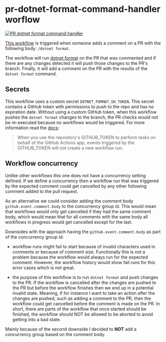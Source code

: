 # pr-dotnet-format-command-handler worflow

[![PR dotnet format command handler](https://github.com/edumserrano/dot-net-sdk-extensions/actions/workflows/pr-dotnet-format-command-handler.yml/badge.svg)](https://github.com/edumserrano/dot-net-sdk-extensions/actions/workflows/pr-dotnet-format-command-handler.yml)

[This workflow](/.github/workflows/pr-dotnet-format-command-handler.yml) is triggered when someone adds a comment on a PR with the following body: `/dotnet format`.

The workflow will run [dotnet format](https://github.com/dotnet/format) on the PR that was commented and if there are any changes detected it will push those changes to the PR's branch. Finally, it will add a comment on the PR with the results of the `dotnet format` command.

## Secrets

This workflow uses a custom secret `DOTNET_FORMAT_GH_TOKEN`. This secret contains a GitHub token with permissions to push to the repo and has no expiration date. Without using a custom GitHub token, when this workflow pushes the `dotnet format` changes to the branch, the PR checks would not be re-executed because no workflows would be triggered. For more information read the [docs](https://docs.github.com/en/actions/reference/authentication-in-a-workflow#using-the-github_token-in-a-workflow):
> When you use the repository's GITHUB_TOKEN to perform tasks on behalf of the GitHub Actions app, events triggered by the GITHUB_TOKEN will not create a new workflow run.

## Workflow concurrency

Unlike other workflows this one does not have a concurrency setting defined. If we define a concurrency then a workflow run that was triggered by the expected comment could get cancelled by any other following comment added to the pull request.

As an alternative we could consider adding the comment body `github.event.comment.body` to the concurrency group id. This would mean that workflows would only get cancelled if they had the same comment body, which would mean that for all comments with the same body all workflows in progress would get cancelled except for the last.

Downsides with the approach having the `github.event.comment.body` as part of the concurrency group id:

- workflow runs might fail to start because of invalid characters used in comments or because of comment size. Functionally this is not a problem
because the workflow would always run for the expected comment. However, the workflow history would show fail runs for this error cases which is
not great.

- the purpose of this workflow is to run `dotnet format` and push changes to the PR. If the workflow is cancelled after the changes are pushed to
the PR but before the workflow finishes then we end up in a potential invalid state. Meaning, if for instance I want to take an action after the
changes are pushed, such as adding a comment to the PR, then the workflow could get cancelled before the comment is made on the PR.
In short, there are parts of the workflow that once started should be finished, the workflow should NOT be allowed to be aborted to avoid getting into
a bad state.

Mainly because of the second downside I decided to **NOT** add a concurrency group based on the comment body.
